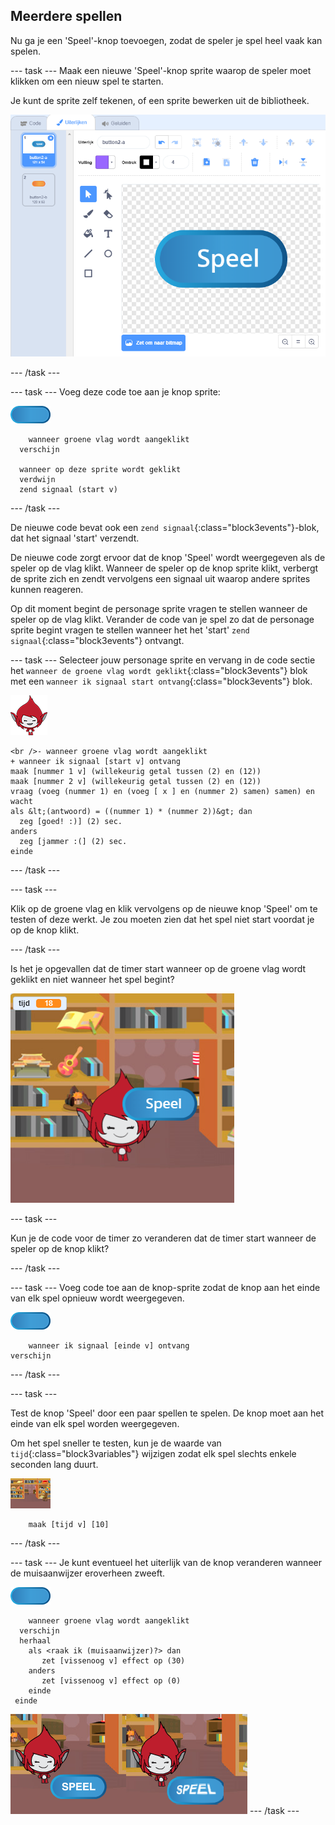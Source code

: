 ## Meerdere spellen

Nu ga je een 'Speel'-knop toevoegen, zodat de speler je spel heel vaak kan spelen.

\--- task \--- Maak een nieuwe 'Speel'-knop sprite waarop de speler moet klikken om een nieuw spel te starten.

Je kunt de sprite zelf tekenen, of een sprite bewerken uit de bibliotheek.

![Afbeelding van de speel-knop](images/brain-play.png)

\--- /task \---

\--- task \--- Voeg deze code toe aan je knop sprite:

![Knop-sprite](images/button-sprite.png)

```blocks3
    wanneer groene vlag wordt aangeklikt
  verschijn

  wanneer op deze sprite wordt geklikt
  verdwijn
  zend signaal (start v)
```

\--- /task \---

De nieuwe code bevat ook een `zend signaal`{:class="block3events"}-blok, dat het signaal 'start' verzendt.

De nieuwe code zorgt ervoor dat de knop 'Speel' wordt weergegeven als de speler op de vlag klikt. Wanneer de speler op de knop sprite klikt, verbergt de sprite zich en zendt vervolgens een signaal uit waarop andere sprites kunnen reageren.

Op dit moment begint de personage sprite vragen te stellen wanneer de speler op de vlag klikt. Verander de code van je spel zo dat de personage sprite begint vragen te stellen wanneer het het 'start' `zend signaal`{:class="block3events"} ontvangt.

\--- task \--- Selecteer jouw personage sprite en vervang in de code sectie het `wanneer de groene vlag wordt geklikt`{:class="block3events"} blok met een `wanneer ik signaal start ontvang`{:class="block3events"} blok.

![Personage-sprite](images/giga-sprite.png)

```blocks3
<br />- wanneer groene vlag wordt aangeklikt
+ wanneer ik signaal [start v] ontvang
maak [nummer 1 v] (willekeurig getal tussen (2) en (12))
maak [nummer 2 v] (willekeurig getal tussen (2) en (12))
vraag (voeg (nummer 1) en (voeg [ x ] en (nummer 2) samen) samen) en wacht
als &lt;(antwoord) = ((nummer 1) * (nummer 2))&gt; dan 
  zeg [goed! :)] (2) sec.
anders
  zeg [jammer :(] (2) sec.
einde
```

\--- /task \---

\--- task \---

Klik op de groene vlag en klik vervolgens op de nieuwe knop 'Speel' om te testen of deze werkt. Je zou moeten zien dat het spel niet start voordat je op de knop klikt.

\--- /task \---

Is het je opgevallen dat de timer start wanneer op de groene vlag wordt geklikt en niet wanneer het spel begint?

![Timer is gestart](images/brain-timer-bug.png)

\--- task \---

Kun je de code voor de timer zo veranderen dat de timer start wanneer de speler op de knop klikt?

\--- /task \---

\--- task \--- Voeg code toe aan de knop-sprite zodat de knop aan het einde van elk spel opnieuw wordt weergegeven.

![Knop-sprite](images/button-sprite.png)

```blocks3
    wanneer ik signaal [einde v] ontvang
verschijn
```

\--- /task \---

\--- task \---

Test de knop 'Speel' door een paar spellen te spelen. De knop moet aan het einde van elk spel worden weergegeven.

Om het spel sneller te testen, kun je de waarde van `tijd`{:class="block3variables"} wijzigen zodat elk spel slechts enkele seconden lang duurt.

![Speelveld](images/stage-sprite.png)

```blocks3
    maak [tijd v] [10]
```

\--- /task \---

\--- task \--- Je kunt eventueel het uiterlijk van de knop veranderen wanneer de muisaanwijzer eroverheen zweeft.

![Drukknop](images/button-sprite.png)

```blocks3
    wanneer groene vlag wordt aangeklikt
  verschijn
  herhaal
    als <raak ik (muisaanwijzer)?> dan
       zet [vissenoog v] effect op (30)
    anders
       zet [vissenoog v] effect op (0)
    einde
 einde
```

![screenshot](images/brain-fisheye.png) \--- /task \---